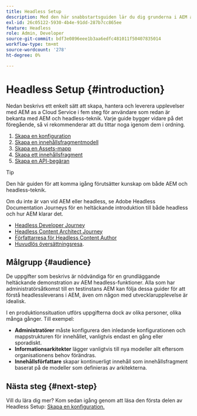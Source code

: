 ```yaml
---
title: Headless Setup
description: Med den här snabbstartsguiden lär du dig grunderna i AEM as a Cloud Service kraftfulla headless-funktioner som Content Models, Content Fragments och GraphQL API.
exl-id: 26c05122-5930-4b4e-91dd-287b7cc865ee
feature: Headless
role: Admin, Developer
source-git-commit: bdf3e0896eee1b3aa6edfc481011f50407835014
workflow-type: tm+mt
source-wordcount: '278'
ht-degree: 0%

---
```


# Headless Setup {#introduction}

Nedan beskrivs ett enkelt sätt att skapa, hantera och leverera upplevelser med AEM as a Cloud Service i fem steg för användare som redan är bekanta med AEM och headless-teknik. Varje guide bygger vidare på det föregående, så vi rekommenderar att du tittar noga igenom dem i ordning.

1. [Skapa en konfiguration](create-configuration.md)
1. [Skapa en innehållsfragmentmodell](create-content-model.md)
1. [Skapa en Assets-mapp](create-assets-folder.md)
1. [Skapa ett innehållsfragment](create-content-fragment.md)
1. [Skapa en API-begäran](create-api-request.md)

>[!TIP]
>
>Den här guiden för att komma igång förutsätter kunskap om både AEM och headless-teknik.
>
>Om du inte är van vid AEM eller headless, se Adobe Headless Documentation Journeys för en heltäckande introduktion till både headless och hur AEM klarar det.
>
>* [Headless Developer Journey](/help/journey-headless/developer/overview.md)
>* [Headless Content Architect Journey](/help/journey-headless/architect/overview.md)
>* [Författarresa för Headless Content Author](/help/journey-headless/author/overview.md)
>* [Huvudlös översättningsresa](/help/journey-headless/translation/overview.md).

## Målgrupp {#audience}

De uppgifter som beskrivs är nödvändiga för en grundläggande heltäckande demonstration av AEM headless-funktioner. Alla som har administratörsåtkomst till en testinstans AEM kan följa dessa guider för att förstå headlessleverans i AEM, även om någon med utvecklarupplevelse är idealisk.

I en produktionssituation utförs uppgifterna dock av olika personer, olika många gånger. Till exempel:

* **Administratörer** måste konfigurera den inledande konfigurationen och mappstrukturen för innehållet, vanligtvis endast en gång eller sporadiskt.
* **Informationsarkitekter** lägger vanligtvis till nya modeller allt eftersom organisationens behov förändras.
* **Innehållsförfattare** skapar kontinuerligt innehåll som innehållsfragment baserat på de modeller som definieras av arkitekterna.

## Nästa steg {#next-step}

Vill du lära dig mer? Kom sedan igång genom att läsa den första delen av Headless Setup: [Skapa en konfiguration.](create-configuration.md)
